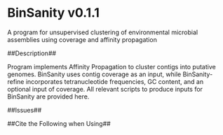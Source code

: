 # BinSanity v0.1.1

A program for unsupervised clustering of environmental microbial assemblies using coverage and affinity propagation 

##Description##

Program implements Affinity Propagation to cluster contigs into putative genomes. BinSanity uses contig coverage as an input, while BinSanity-refine incorporates tetranucleotide frequencies, GC content, and an optional input of coverage. All relevant scripts to produce inputs for BinSanity are provided here.

##Issues##



##Cite the Following when Using##


